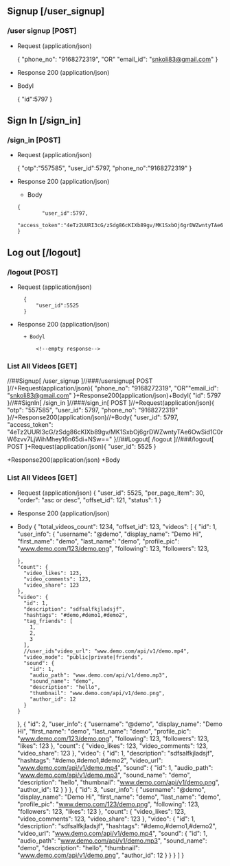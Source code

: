 ## Signup [/user_signup]
### /user signup [POST]

+  Request (application/json)

    {
        "phone_no": "9168272319",
		"OR"
	"email_id": "snkoli83@gmail.com"
    }

+ Response 200 (application/json)

+ Bodyl

     {
        "id":5797
     }
## Sign In [/sign_in]
### /sign_in [POST]
+ Request (application/json)

     {
	"otp":"557585",
	"user_id":5797,
        "phone_no":"9168272319"
     }

+ Response 200 (application/json)

     + Body

      {
              "user_id":5797,
              "access_token":"4eTz2UURI3cG/zSdg86cKIXb89gv/MK1SxbOj6grDWZwntyTAe6OwSid1C0rW6zvv7LjWihMhey16n65di+NSw=="
      }
		  

## Log out [/logout]

### /logout [POST]

+ Request (application/json)

		{
			"user_id":5525
		}

+ Response 200 (application/json)


		+ Bodyl

			<!--empty response-->

### List All Videos [GET]

//##Signup[
  /user_signup
]//###/usersignup[
  POST
]//+Request(application/json){
  "phone_no": "9168272319",
  "OR""email_id": "snkoli83@gmail.com"
}+Response200(application/json)+Bodyl{
  "id": 5797
}//##SignIn[
  /sign_in
]//###/sign_in[
  POST
]//+Request(application/json){
  "otp": "557585",
  "user_id": 5797,
  "phone_no": "9168272319"
}//+Response200(application/json)//+Body{
  "user_id": 5797,
  "access_token": "4eTz2UURI3cG/zSdg86cKIXb89gv/MK1SxbOj6grDWZwntyTAe6OwSid1C0rW6zvv7LjWihMhey16n65di+NSw=="
}//##Logout[
  /logout
]//###/logout[
  POST
]+Request(application/json){
  "user_id": 5525
}

+Response200(application/json)
+Body
    <!--emptyresponse-->

### List All Videos [GET]

+ Request (application/json) 
{
  "user_id": 5525,
  "per_page_item": 30,
  "order": "asc or desc",
  "offset_id": 121,
  "status": 1
}

+ Response 200 (application/json)
+ Body
{
  "total_videos_count": 1234,
  "offset_id": 123,
  "videos": [
    {
      "id": 1,
      "user_info": {
        "username": "@demo",
        "display_name": "Demo Hi",
        "first_name": "demo",
        "last_name": "demo",
        "profile_pic": "www.demo.com/123/demo.png",
        "following": 123,
        "followers": 123,
        
      },
      "count": {
        "video_likes": 123,
        "video_comments": 123,
        "video_share": 123
      },
      "video": {
        "id": 1,
        "description": "sdfsalfkjladsjf",
        "hashtags": "#demo,#demo1,#demo2",
        "tag_friends": [
          1,
          2,
          3
        ],
        //user_ids"video_url": "www.demo.com/api/v1/demo.mp4",
        "video_mode": "public|private|friends",
        "sound": {
          "id": 1,
          "audio_path": "www.demo.com/api/v1/demo.mp3",
          "sound_name": "demo",
          "description": "hello",
          "thumbnail": "www.demo.com/api/v1/demo.png",
          "author_id": 12
        }
      }
    },
    {
      "id": 2,
      "user_info": {
        "username": "@demo",
        "display_name": "Demo Hi",
        "first_name": "demo",
        "last_name": "demo",
        "profile_pic": "www.demo.com/123/demo.png",
        "following": 123,
        "followers": 123,
        "likes": 123
      },
      "count": {
        "video_likes": 123,
        "video_comments": 123,
        "video_share": 123
      },
      "video": {
        "id": 1,
        "description": "sdfsalfkjladsjf",
        "hashtags": "#demo,#demo1,#demo2",
        "video_url": "www.demo.com/api/v1/demo.mp4",
        "sound": {
          "id": 1,
          "audio_path": "www.demo.com/api/v1/demo.mp3",
          "sound_name": "demo",
          "description": "hello",
          "thumbnail": "www.demo.com/api/v1/demo.png",
          "author_id": 12
        }
      }
    },
    {
      "id": 3,
      "user_info": {
        "username": "@demo",
        "display_name": "Demo Hi",
        "first_name": "demo",
        "last_name": "demo",
        "profile_pic": "www.demo.com/123/demo.png",
        "following": 123,
        "followers": 123,
        "likes": 123
      },
      "count": {
        "video_likes": 123,
        "video_comments": 123,
        "video_share": 123
      },
      "video": {
        "id": 1,
        "description": "sdfsalfkjladsjf",
        "hashtags": "#demo,#demo1,#demo2",
        "video_url": "www.demo.com/api/v1/demo.mp4",
        "sound": {
          "id": 1,
          "audio_path": "www.demo.com/api/v1/demo.mp3",
          "sound_name": "demo",
          "description": "hello",
          "thumbnail": "www.demo.com/api/v1/demo.png",
          "author_id": 12
        }
      }
    }
  ]
}
